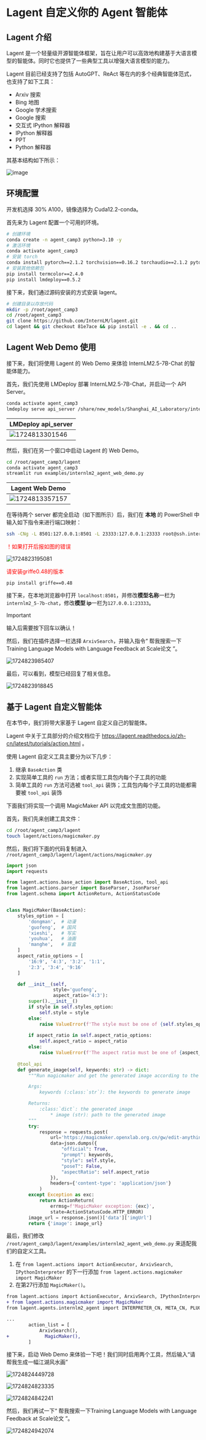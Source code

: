 # Lagent 自定义你的 Agent 智能体

## Lagent 介绍

Lagent 是一个轻量级开源智能体框架，旨在让用户可以高效地构建基于大语言模型的智能体。同时它也提供了一些典型工具以增强大语言模型的能力。

Lagent 目前已经支持了包括 AutoGPT、ReAct 等在内的多个经典智能体范式，也支持了如下工具：

- Arxiv 搜索
- Bing 地图
- Google 学术搜索
- Google 搜索
- 交互式 IPython 解释器
- IPython 解释器
- PPT
- Python 解释器

其基本结构如下所示：

![image](https://github.com/InternLM/lagent/assets/24351120/cefc4145-2ad8-4f80-b88b-97c05d1b9d3e)

## 环境配置

开发机选择 30% A100，镜像选择为 Cuda12.2-conda。

首先来为 Lagent 配置一个可用的环境。

```bash
# 创建环境
conda create -n agent_camp3 python=3.10 -y
# 激活环境
conda activate agent_camp3
# 安装 torch
conda install pytorch==2.1.2 torchvision==0.16.2 torchaudio==2.1.2 pytorch-cuda=12.1 -c pytorch -c nvidia -y
# 安装其他依赖包
pip install termcolor==2.4.0
pip install lmdeploy==0.5.2
```

接下来，我们通过源码安装的方式安装 lagent。

```bash
# 创建目录以存放代码
mkdir -p /root/agent_camp3
cd /root/agent_camp3
git clone https://github.com/InternLM/lagent.git
cd lagent && git checkout 81e7ace && pip install -e . && cd ..
```

## Lagent Web Demo 使用

接下来，我们将使用 Lagent 的 Web Demo 来体验 InternLM2.5-7B-Chat 的智能体能力。

首先，我们先使用 LMDeploy 部署 InternLM2.5-7B-Chat，并启动一个 API Server。

```bash
conda activate agent_camp3
lmdeploy serve api_server /share/new_models/Shanghai_AI_Laboratory/internlm2_5-7b-chat --model-name internlm2_5-7b-chat
```
| LMDeploy api_server |
| --- |
|![1724813301546](images/1724813301546.png)|

然后，我们在另一个窗口中启动 Lagent 的 Web Demo。

```bash
cd /root/agent_camp3/lagent
conda activate agent_camp3
streamlit run examples/internlm2_agent_web_demo.py
```
| Lagent Web Demo |
| --- |
|![1724813357157](images/1724813357157.png)|

在等待两个 server 都完全启动（如下图所示）后，我们在 **本地** 的 PowerShell 中输入如下指令来进行端口映射：

```bash
ssh -CNg -L 8501:127.0.0.1:8501 -L 23333:127.0.0.1:23333 root@ssh.intern-ai.org.cn -p <你的 SSH 端口号>
```

<font color=red>！如果打开后报如图的错误 </font>

![1724823195081](images/1724823195081.png)

<font color=red>请安装griffe0.48的版本</font>

```
pip install griffe==0.48
```

接下来，在本地浏览器中打开 `localhost:8501`，并修改**模型名称**一栏为 `internlm2_5-7b-chat`，修改**模型 ip**一栏为`127.0.0.1:23333`。

> [!IMPORTANT]
> 输入后需要按下回车以确认！

然后，我们在插件选择一栏选择 `ArxivSearch`，并输入指令“ 帮我搜索一下Training Language Models with Language Feedback at Scale论文 ”。

![1724823985407](images/1724823985407.png)

最后，可以看到，模型已经回复了相关信息。

![1724823918845](images/1724823918845.png)

## 基于 Lagent 自定义智能体

在本节中，我们将带大家基于 Lagent 自定义自己的智能体。

Lagent 中关于工具部分的介绍文档位于 https://lagent.readthedocs.io/zh-cn/latest/tutorials/action.html 。

使用 Lagent 自定义工具主要分为以下几步：

1. 继承 `BaseAction` 类
2. 实现简单工具的 `run` 方法；或者实现工具包内每个子工具的功能
3. 简单工具的 `run` 方法可选被 `tool_api` 装饰；工具包内每个子工具的功能都需要被 `tool_api` 装饰

下面我们将实现一个调用 MagicMaker API 以完成文生图的功能。

首先，我们先来创建工具文件：

```bash
cd /root/agent_camp3/lagent
touch lagent/actions/magicmaker.py
```

然后，我们将下面的代码复制进入 `/root/agent_camp3/lagent/lagent/actions/magicmaker.py`

```python
import json
import requests

from lagent.actions.base_action import BaseAction, tool_api
from lagent.actions.parser import BaseParser, JsonParser
from lagent.schema import ActionReturn, ActionStatusCode


class MagicMaker(BaseAction):
    styles_option = [
        'dongman',  # 动漫
        'guofeng',  # 国风
        'xieshi',   # 写实
        'youhua',   # 油画
        'manghe',   # 盲盒
    ]
    aspect_ratio_options = [
        '16:9', '4:3', '3:2', '1:1',
        '2:3', '3:4', '9:16'
    ]

    def __init__(self,
                 style='guofeng',
                 aspect_ratio='4:3'):
        super().__init__()
        if style in self.styles_option:
            self.style = style
        else:
            raise ValueError(f'The style must be one of {self.styles_option}')
        
        if aspect_ratio in self.aspect_ratio_options:
            self.aspect_ratio = aspect_ratio
        else:
            raise ValueError(f'The aspect ratio must be one of {aspect_ratio}')
    
    @tool_api
    def generate_image(self, keywords: str) -> dict:
        """Run magicmaker and get the generated image according to the keywords.

        Args:
            keywords (:class:`str`): the keywords to generate image

        Returns:
            :class:`dict`: the generated image
                * image (str): path to the generated image
        """
        try:
            response = requests.post(
                url='https://magicmaker.openxlab.org.cn/gw/edit-anything/api/v1/bff/sd/generate',
                data=json.dumps({
                    "official": True,
                    "prompt": keywords,
                    "style": self.style,
                    "poseT": False,
                    "aspectRatio": self.aspect_ratio
                }),
                headers={'content-type': 'application/json'}
            )
        except Exception as exc:
            return ActionReturn(
                errmsg=f'MagicMaker exception: {exc}',
                state=ActionStatusCode.HTTP_ERROR)
        image_url = response.json()['data']['imgUrl']
        return {'image': image_url}

```

最后，我们修改 `/root/agent_camp3/lagent/examples/internlm2_agent_web_demo.py` 来适配我们的自定义工具。

1. 在 `from lagent.actions import ActionExecutor, ArxivSearch, IPythonInterpreter` 的下一行添加 `from lagent.actions.magicmaker import MagicMaker`
2. 在第27行添加 `MagicMaker()`。

```diff
from lagent.actions import ActionExecutor, ArxivSearch, IPythonInterpreter
+ from lagent.actions.magicmaker import MagicMaker
from lagent.agents.internlm2_agent import INTERPRETER_CN, META_CN, PLUGIN_CN, Internlm2Agent, Internlm2Protocol

...
        action_list = [
            ArxivSearch(),
+             MagicMaker(),
        ]
```

接下来，启动 Web Demo 来体验一下吧！我们同时启用两个工具，然后输入“请帮我生成一幅江湖风水画”

![1724824449728](images/1724824449728.png)

![1724824823335](images/1724824823335.png)

![1724824842241](images/1724824842241.png)

然后，我们再试一下“ 帮我搜索一下Training Language Models with Language Feedback at Scale论文 ”。

![1724824942074](images/1724824942074.png)
